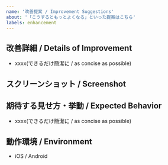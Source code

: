 ```yaml
---
name: '改善提案 / Improvement Suggestions'
about: '「こうするともっとよくなる」といった提案はこちら'
labels: enhancement
---
```


## 改善詳細 / Details of Improvement
- xxxx(できるだけ簡潔に / as concise as possible)

## スクリーンショット / Screenshot
<!-- 必要に応じて、スクリーンショットを追加 -->
<!-- If applicable, add screenshots. -->

## 期待する見せ方・挙動 / Expected Behavior
- xxxx(できるだけ簡潔に / as concise as possible)

## 動作環境 / Environment
- iOS / Android
